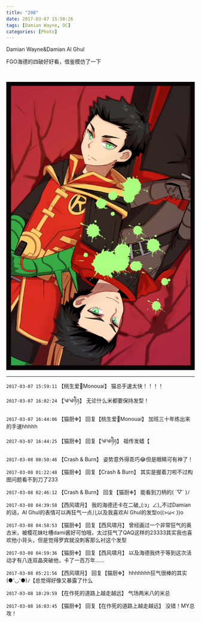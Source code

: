 ```yaml
---
title: "208"
date: 2017-03-07 15:58:26
tags: [Damian Wayne, DC]
categories: [Photo]
---
```


<p>Damian Wayne&amp;Damian Al Ghul</p> 
<p>FGO海德的四破好好看，借鉴模仿了一下</p> 
<p><br /></p>

![](https://raw.githubusercontent.com/alicewish/meowchain247/master/img_cVZNdzJtQk9JV2VRZ2tnUU55TjNmaWZKZDF0cEVmbzhrK3NhZFUwblNVOVRLWlR2ZFd0MTNnPT0.jpg)

---

`2017-03-07 15:59:11` 【桃生爱🍑Monouai】 猫总手速太快！！！！

`2017-03-07 16:02:24` 【༄༄ེིཉཉ】 无论什么米都要保持发型！

`2017-03-07 16:44:06` 【猫厨✙】 回复【桃生爱🍑Monouai】 加班三十年练出来的手速hhhhh

`2017-03-07 16:44:25` 【猫厨✙】 回复【༄༄ེིཉཉ】 祖传发蜡【

`2017-03-08 00:50:46` 【Crash & Burn】 姿势意外得乖巧😂但是眼睛可有神了！

`2017-03-08 01:22:48` 【猫厨✙】 回复【Crash & Burn】 其实是握着刀啦不过构图问题看不到刀了233

`2017-03-08 02:46:12` 【Crash & Burn】 回复【猫厨✙】 能看到刀柄的( ´▽` )ﾉ

`2017-03-08 04:39:58` 【西风啸月】 我的海德还卡在二破\_(:з」∠)\_不过Damian的话，Al Ghul的表情可以再狂气一点儿以及我喜欢Al Ghul的发型o((>ω< ))o

`2017-03-08 04:58:53` 【猫厨✙】 回复【西风啸月】 曾经画过一个非常狂气的奥古米，被樱花妹吐槽dami酱好可怕哦，太过狂气了QAQ这样的23333其实我也喜欢他小背头，但是觉得罗宾就没刺客那么衬这个发型

`2017-03-08 04:59:36` 【猫厨✙】 回复【西风啸月】 以及海德我终于等到这次活动才有八连双晶突破他，卡了一百万年……

`2017-03-08 05:21:56` 【西风啸月】 回复【猫厨✙】 hhhhhhh狂气很棒的其实(●'◡'●)ﾉ【总觉得好像又暴露了什么

`2017-03-08 10:29:59` 【在作死的道路上越走越远】 气场两米八的米总

`2017-03-08 16:03:45` 【猫厨✙】 回复【在作死的道路上越走越远】 没错！MY总攻！
